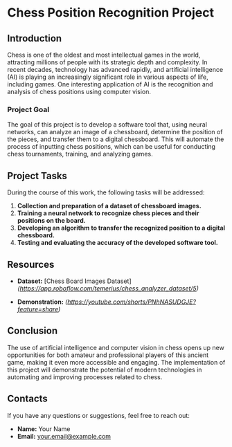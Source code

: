 # Chess Position Recognition Project

## Introduction

Chess is one of the oldest and most intellectual games in the world, attracting millions of people with its strategic depth and complexity. In recent decades, technology has advanced rapidly, and artificial intelligence (AI) is playing an increasingly significant role in various aspects of life, including games. One interesting application of AI is the recognition and analysis of chess positions using computer vision.

### Project Goal

The goal of this project is to develop a software tool that, using neural networks, can analyze an image of a chessboard, determine the position of the pieces, and transfer them to a digital chessboard. This will automate the process of inputting chess positions, which can be useful for conducting chess tournaments, training, and analyzing games.

## Project Tasks

During the course of this work, the following tasks will be addressed:

1. **Collection and preparation of a dataset of chessboard images.**
2. **Training a neural network to recognize chess pieces and their positions on the board.**
3. **Developing an algorithm to transfer the recognized position to a digital chessboard.**
4. **Testing and evaluating the accuracy of the developed software tool.**

## Resources

- **Dataset:** [Chess Board Images Dataset]  
  *(https://app.roboflow.com/temerius/chess_analyzer_dataset/5)*

- **Demonstration:**
  *(https://youtube.com/shorts/PNhNASUDGJE?feature=share)*

## Conclusion

The use of artificial intelligence and computer vision in chess opens up new opportunities for both amateur and professional players of this ancient game, making it even more accessible and engaging. The implementation of this project will demonstrate the potential of modern technologies in automating and improving processes related to chess.

## Contacts

If you have any questions or suggestions, feel free to reach out:

- **Name:** Your Name
- **Email:** your.email@example.com